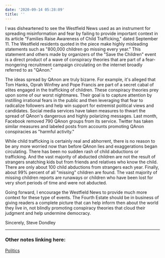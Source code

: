 ```yaml
---
date: '2020-09-14 05:28:09'
title: ''
---
```

I was disheartened to see the Westfield News used as an instrument for spreading misinformation and fear by failing to provide important context in its article "Families Raise Awareness of Child Trafficking," dated September 11. The Westfield residents quoted in the piece make highly misleading statements such as "800,000 children go missing every year." This statement and others made by organizers of the "Save the Children" event is a direct product of a wave of conspiracy theories that are part of a fear-mongering recruitment campaign circulating on the internet broadly referred to as "QAnon."

The ideas spread by QAnon are truly bizarre. For example, it's alleged that Tom Hanks, Oprah Winfrey and Pope Francis are part of a secret cabal of elites engaged in the trafficking of children. These conspiracy theories prey upon some of our worst nightmares. Their goal is to capture attention by instilling irrational fears in the public and then leveraging that fear to radicalize followers and help win support for extremist political views and candidates.  Social media services have taken measures to thwart the spread of QAnon's dangerous and highly polarizing messages. Last month, Facebook removed 790 QAnon groups from its service. Twitter has taken similar measures and labeled posts from accounts promoting QAnon conspiracies as "harmful activity."

While child trafficking is certainly real and abhorrent, there is no reason to be any more worried now than before QAnon lies and exaggerations began circulating. There has been no sudden rash of child abductions or trafficking.  And the vast majority of abducted children are not the result of strangers snatching kids but from friends and relatives who know the child. There are only about 100 child abductions from strangers each year. Finally, about 99% percent of all "missing" children are found. The vast majority of missing children reports are runaways or children who have been lost for very short periods of time and were not abducted.

Going forward, I encourage the Westfield News to provide much more context for these type of events. The Fourth Estate should be in business of giving readers a complete picture that can help inform then about the world they live in, not blindly promoting conspiracy theories that cloud their judgment and help undermine democracy.

Sincerely,
Steve Dondley


---
### Other notes linking here:


[Politics](/Politics)